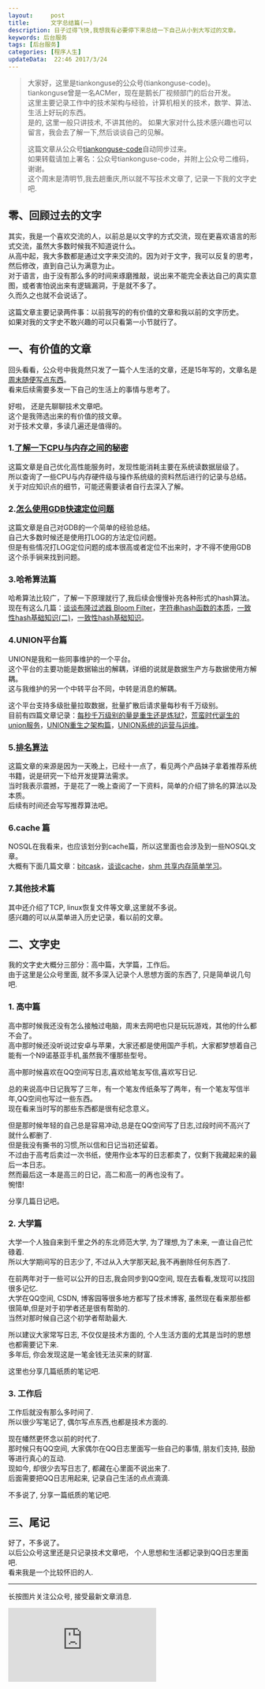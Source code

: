 ```yaml
---
layout:     post
title:      文字总结篇(一)
description: 日子过得飞快,我想我有必要停下来总结一下自己从小到大写过的文章。  
keywords: 后台服务
tags: [后台服务]
categories: [程序人生]
updateData:  22:46 2017/3/24
---
```



> 
> 大家好，这里是tiankonguse的公众号(tiankonguse-code)。  
> tiankonguse曾是一名ACMer，现在是鹅长厂视频部门的后台开发。  
> 这里主要记录工作中的技术架构与经验，计算机相关的技术，数学、算法、生活上好玩的东西。  
> 是的, 这里一般只讲技术, 不讲其他的。
> 如果大家对什么技术感兴趣也可以留言，我会去了解一下,然后谈谈自己的见解。     
>
>  这篇文章从公众号[tiankonguse-code](http://mp.weixin.qq.com/s/vZoZLnUvnliBTp59JKyC3A)自动同步过来。  
>  如果转载请加上署名：公众号tiankonguse-code，并附上公众号二维码，谢谢。   
>  这个周末是清明节,我去趟重庆,所以就不写技术文章了, 记录一下我的文字史吧.  
>  


## 零、回顾过去的文字

其实，我是一个喜欢交流的人，以前总是以文字的方式交流，现在更喜欢语言的形式交流，虽然大多数时候我不知道说什么。    
从高中起，我大多数都是通过文字来交流的。因为对于文字，我可以反复的思考，然后修改，直到自己认为满意为止。  
对于语言，由于没有那么多的时间来琢磨推敲，说出来不能完全表达自己的真实意图，或者害怕说出来有逻辑漏洞，于是就不多了。  
久而久之也就不会说话了。  


这篇文章主要记录两件事：以前我写的的有价值的文章和我以前的文字历史。  
如果对我的文字史不敢兴趣的可以只看第一小节就行了。  


## 一、有价值的文章  
  

回头看看，公众号中我竟然只发了一篇个人生活的文章，还是15年写的，文章名是[周末随便写点东西](http://mp.weixin.qq.com/s/t-NEvJ7k0Vut0c5V04nTDw)。  
看来后续需要多发一下自己的生活上的事情与思考了。  

好啦， 还是先聊聊技术文章吧。  
这个是我筛选出来的有价值的技文章。  
对于技术文章，多读几遍还是值得的。  
  

### 1.[了解一下CPU与内存之间的秘密](http://mp.weixin.qq.com/s/NK-94uMl6_DPkCC5kIkfGw) 

这篇文章是自己优化高性能服务时，发现性能消耗主要在系统读数据层级了。  
所以查询了一些CPU与内存硬件级与操作系统级的资料然后进行的记录与总结。  
关于对应知识点的细节，可能还需要读者自行去深入了解。  


### 2.[怎么使用GDB快速定位问题](http://mp.weixin.qq.com/s/vZoZLnUvnliBTp59JKyC3A) 

这篇文章是自己对GDB的一个简单的经验总结。  
自己大多数时候还是使用打LOG的方法定位问题。  
但是有些情况打LOG定位问题的成本很高或者定位不出来时，才不得不使用GDB这个杀手锏来找到问题。


### 3.哈希算法篇


哈希算法比较广，了解一下原理就行了,我后续会慢慢补充各种形式的hash算法。  
现在有这么几篇：[谈谈布隆过滤器 Bloom Filter](http://mp.weixin.qq.com/s/NpVzMT_0etlrVNvZ-YWQEQ)，[字符串hash函数的本质](http://mp.weixin.qq.com/s/wmtReLJvZMgml1dz88A3vg)，[一致性hash基础知识(二)](http://mp.weixin.qq.com/s/N4SKpKkeUUqajoQTIv96xw)，[一致性hash基础知识](http://mp.weixin.qq.com/s/5qZeFu2pxAJ2fJrHhZr5fw)。  


### 4.UNION平台篇


UNION是我和一些同事维护的一个平台。  
这个平台的主要功能是数据输出的解耦，详细的说就是数据生产方与数据使用方解耦。  
这与我维护的另一个中转平台不同，中转是消息的解耦。  


这个平台支持多级批量拉取数据，批量扩散后请求量每秒有千万级别。  
目前有四篇文章记录：[每秒千万级别的量是重生还是炼狱?](http://mp.weixin.qq.com/s/enDLT-YE2BQWVFFm3xHjXA)，[荒蛮时代诞生的union服务](http://mp.weixin.qq.com/s/1ppILe5J6zvrQAHGX5xaeQ)，[UNION重生之架构篇](http://mp.weixin.qq.com/s/jNXR7ghcG8m1YOzr59EK1g)，[UNION系统的运营与运维](http://mp.weixin.qq.com/s/tZ1jbEFskb9OQ_tDOEb7TQ)。  


### 5.[排名算法](http://mp.weixin.qq.com/s/2Y8yS89fLeb019z_TaoYhw)

这篇文章的来源是因为一天晚上，已经十一点了，看见两个产品妹子拿着推荐系统书籍，说是研究一下给开发提算法需求。  
当时我表示震撼，于是花了一晚上查阅了一下资料，简单的介绍了排名的算法以及本质。  
后续有时间还会写写推荐算法吧。  


### 6.cache 篇

NOSQL在我看来，也应该划分到cache篇，所以这里面也会涉及到一些NOSQL文章。  
大概有下面几篇文章：[bitcask](http://mp.weixin.qq.com/s/H2pT8UvZZC-FTc3ptLP78w)，[谈谈cache](https://mp.weixin.qq.com/s/yc1ERwYtYD7q0zaAPr-7dA)，[shm 共享内存简单学习](http://mp.weixin.qq.com/s/4Xm3nzgX3NDxNc80p2PopA)。


### 7.其他技术篇


其中还介绍了TCP, linux恢复文件等文章,这里就不多说。  
感兴趣的可以从菜单进入历史记录，看以前的文章。  


## 二、文字史

我的文字史大概分三部分：高中篇，大学篇，工作后。  
由于这里是公众号里面, 就不多深入记录个人思想方面的东西了, 只是简单说几句吧.  


### 1. 高中篇

高中那时候我还没有怎么接触过电脑，周末去网吧也只是玩玩游戏，其他的什么都不会了。  
高中那时候还没听说过安卓与苹果，大家还都是使用国产手机，大家都梦想着自己能有一个N9诺基亚手机,虽然我不懂那些型号。  

高中那时候喜欢在QQ空间写日志,喜欢给笔友写信,喜欢写日记.   

总的来说高中日记我写了三年，有一个笔友传纸条写了两年，有一个笔友写信半年,QQ空间也写过一些东西。  
现在看来当时写的那些东西都是很有纪念意义。  


但是那时候年轻的自己总是容易冲动,总是在QQ空间写了日志,过段时间不高兴了就什么都删了.  
但是我没有撕书的习惯,所以信和日记当初还留着。  
不过由于高考后卖过一次书纸，使用作业本写的日志都卖了，仅剩下我藏起来的最后一本日志。  
然而最后这一本是高三的日记，高二和高一的再也没有了。  
惋惜!  


分享几篇日记吧。  


### 2. 大学篇 


大学一个人独自来到千里之外的东北师范大学, 为了理想,为了未来, 一直让自己忙碌着.  
所以大学期间写的日志少了, 不过从入大学那天起,我不再删除任何东西了.  



在前两年对于一些可以公开的日志,我会同步到QQ空间, 现在去看看,发现可以找回很多记忆.  
大学在QQ空间, CSDN, 博客园等很多地方都写了技术博客, 虽然现在看来那些都很简单,但是对于初学者还是很有帮助的.  
当然对那时候自己这个初学者帮助最大.  


所以建议大家常写日志, 不仅仅是技术方面的, 个人生活方面的尤其是当时的思想也都需要记下来.  
多年后, 你会发现这是一笔金钱无法买来的财富.  


这里也分享几篇纸质的笔记吧.  



### 3. 工作后


工作后就没有那么多时间了.  
所以很少写笔记了, 偶尔写点东西,也都是技术方面的.  

现在幡然更怀念以前的时代了.  
那时候只有QQ空间, 大家偶尔在QQ日志里面写一些自己的事情, 朋友们支持, 鼓励等进行真心的互动.  
现如今, 却很少去写日志了, 都藏在心里面不说出来了.  
后面需要把QQ日志用起来, 记录自己生活的点点滴滴.  


不多说了, 分享一篇纸质的笔记吧.  




## 三、尾记

好了，不多说了。  
以后公众号这里还是只记录技术文章吧， 个人思想和生活都记录到QQ日志里面吧.  
看来我是一个比较怀旧的人.  





<hr>

长按图片关注公众号, 接受最新文章消息.  

![](http://tiankonguse.com/lab/cloudLink/baidupan.php?url=/1915453531/4224042967.jpg)

